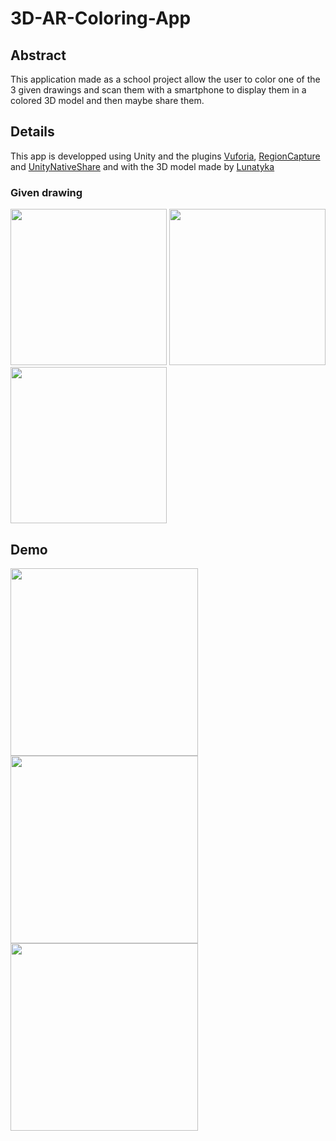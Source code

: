 # 3D-AR-Coloring-App

## Abstract
This application made as a school project allow the user to color one of the 3 given drawings and scan them with a smartphone to display them in a colored 3D model and then maybe share them.

## Details
This app is developped using Unity and the plugins [Vuforia](https://developer.vuforia.com/), [RegionCapture](https://github.com/maximrouf/RegionCapture) and [UnityNativeShare](https://github.com/yasirkula/UnityNativeShare) and with the 3D model made by [Lunatyka](https://lunatyka.artstation.com/)

### Given drawing
<img src="../main/Assets/Materials/ref_rhino.jpg" width="250" height="250">
<img src="../main/Assets/Materials/ref_singe.jpg" width="250" height="250">
<img src="../main/Assets/Materials/ref_snake.jpg" width="250" height="250">

## Demo
<img src="../main/Screenshot_20210201_160900_com.MSQbits.CerealisColoring.jpg" width="300">
<img src="../main/Screenshot_20210201_161208_com.MSQbits.CerealisColoring.jpg" width="300">
<img src="../main/Screenshot_20210201_161448_com.MSQbits.CerealisColoring.jpg" width="300">


